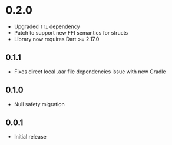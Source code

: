 # 0.2.0

* Upgraded `ffi` dependency
* Patch to support new FFI semantics for structs
* Library now requires Dart >= 2.17.0

## 0.1.1

* Fixes direct local .aar file dependencies issue with new Gradle

## 0.1.0

* Null safety migration

## 0.0.1

* Initial release
